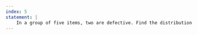 ```yaml
---
index: 5
statement: |
    In a group of five items, two are defective. Find the distribution of $N$, the number of draws we need to find the first defective item. Find the mean and variance of $N$.
---
```

